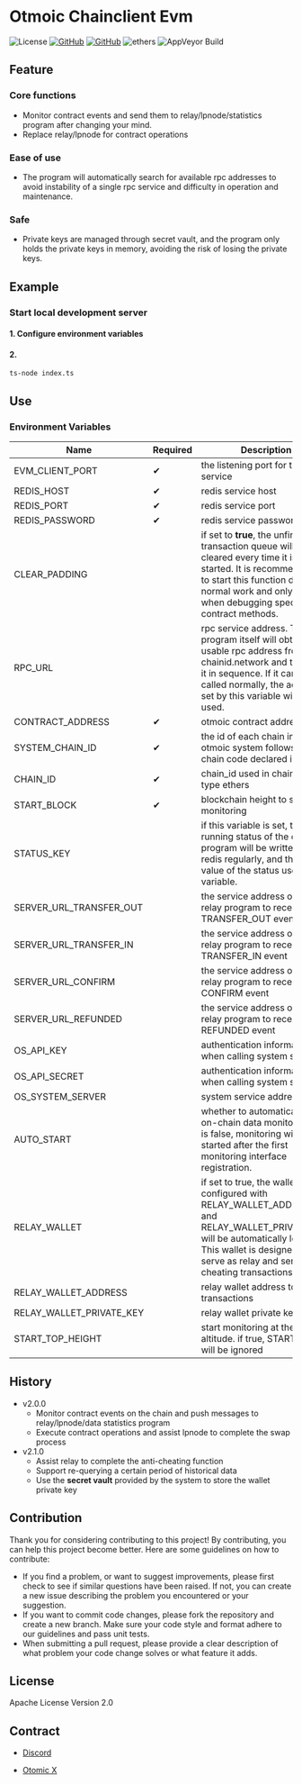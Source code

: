 # Otmoic Chainclient Evm

![License](https://img.shields.io/badge/License-Apache2-blue) [![GitHub](https://img.shields.io/badge/Follow-Discord-orange)](https://discord.com/invite/mPcNppqcAd) [![GitHub](https://img.shields.io/badge/Follow-X-orange)](https://twitter.com/otomic_org) ![ethers](https://img.shields.io/badge/ethers-v5.7.1-lightgrey) ![AppVeyor Build](https://img.shields.io/appveyor/build/otmoic/otmoic-chainclient-evm)


## Feature
### Core functions
 - Monitor contract events and send them to relay/lpnode/statistics program after changing your mind.
 - Replace relay/lpnode for contract operations

### Ease of use
 - The program will automatically search for available rpc addresses to avoid instability of a single rpc service and difficulty in operation and maintenance.

### Safe
 - Private keys are managed through secret vault, and the program only holds the private keys in memory, avoiding the risk of losing the private keys.

## Example
### Start local development server
#### 1. Configure environment variables
#### 2. 

    
    ts-node index.ts
    

## Use
### Environment Variables
|Name|Required|Description|
|-|-|-|
|EVM_CLIENT_PORT|✔|the listening port for this service|
|REDIS_HOST|✔|redis service host|
|REDIS_PORT|✔|redis service port|
|REDIS_PASSWORD|✔|redis service password|
|CLEAR_PADDING||if set to **true**, the unfinished transaction queue will be cleared every time it is started. It is recommended not to start this function during normal work and only use it when debugging specific contract methods.|
|RPC_URL||rpc service address. The program itself will obtain the usable rpc address from chainid.network and try to use it in sequence. If it cannot be called normally, the address set by this variable will be used.|
|CONTRACT_ADDRESS|✔|otmoic contract address|
|SYSTEM_CHAIN_ID|✔|the id of each chain in the otmoic system follows the chain code declared in BIP44|
|CHAIN_ID|✔|chain_id used in chains of type ethers|
|START_BLOCK|✔|blockchain height to start monitoring|
|STATUS_KEY||if this variable is set, the running status of the current program will be written to redis regularly, and the key value of the status uses this variable.|
|SERVER_URL_TRANSFER_OUT||the service address of the relay program to receive the TRANSFER_OUT event|
|SERVER_URL_TRANSFER_IN||the service address of the relay program to receive the TRANSFER_IN event|
|SERVER_URL_CONFIRM||the service address of the relay program to receive the CONFIRM event|
|SERVER_URL_REFUNDED||the service address of the relay program to receive the REFUNDED event|
|OS_API_KEY||authentication information when calling system services|
|OS_API_SECRET||authentication information when calling system services|
|OS_SYSTEM_SERVER||system service address|
|AUTO_START||whether to automatically start on-chain data monitoring. If it is false, monitoring will be started after the first monitoring interface registration.|
|RELAY_WALLET||if set to true, the wallet configured with RELAY_WALLET_ADDRESS and RELAY_WALLET_PRIVATE_KEY will be automatically loaded. This wallet is designed to serve as relay and send anti-cheating transactions.|
|RELAY_WALLET_ADDRESS||relay wallet address to send transactions|
|RELAY_WALLET_PRIVATE_KEY||relay wallet private key|
|START_TOP_HEIGHT||start monitoring at the current altitude. if true, START_BLOCK will be ignored|


## History
 - v2.0.0
    - Monitor contract events on the chain and push messages to relay/lpnode/data statistics program
    - Execute contract operations and assist lpnode to complete the swap process
 - v2.1.0
     - Assist relay to complete the anti-cheating function
     - Support re-querying a certain period of historical data
     - Use the **secret vault** provided by the system to store the wallet private key

## Contribution
Thank you for considering contributing to this project! By contributing, you can help this project become better. Here are some guidelines on how to contribute:

- If you find a problem, or want to suggest improvements, please first check to see if similar questions have been raised. If not, you can create a new issue describing the problem you encountered or your suggestion.
- If you want to commit code changes, please fork the repository and create a new branch. Make sure your code style and format adhere to our guidelines and pass unit tests.
- When submitting a pull request, please provide a clear description of what problem your code change solves or what feature it adds.

## License
Apache License Version 2.0

## Contract

- [Discord](https://discord.com/invite/mPcNppqcAd)

- [Otomic X](https://twitter.com/otomic_org)
